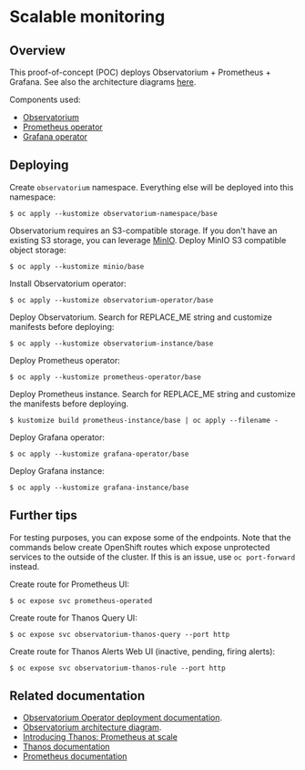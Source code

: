# Scalable monitoring

## Overview

This proof-of-concept (POC) deploys Observatorium + Prometheus + Grafana. See also the architecture diagrams [here](docs/diagrams).

Components used:
* [Observatorium](https://github.com/observatorium)
* [Prometheus operator](https://github.com/prometheus-operator/prometheus-operator)
* [Grafana operator](https://github.com/integr8ly/grafana-operator)

## Deploying

Create `observatorium` namespace. Everything else will be deployed into this namespace:

```
$ oc apply --kustomize observatorium-namespace/base
```

Observatorium requires an S3-compatible storage. If you don't have an existing S3 storage, you can leverage [MinIO](https://min.io/). Deploy MinIO S3 compatible object storage:

```
$ oc apply --kustomize minio/base
```

Install Observatorium operator:

```
$ oc apply --kustomize observatorium-operator/base
```

Deploy Observatorium. Search for REPLACE_ME string and customize manifests before deploying:

```
$ oc apply --kustomize observatorium-instance/base
```

Deploy Prometheus operator:

```
$ oc apply --kustomize prometheus-operator/base
```

Deploy Prometheus instance. Search for REPLACE_ME string and customize the manifests before deploying.

```
$ kustomize build prometheus-instance/base | oc apply --filename -
```

Deploy Grafana operator:

```
$ oc apply --kustomize grafana-operator/base
```

Deploy Grafana instance:
```
$ oc apply --kustomize grafana-instance/base
```

## Further tips

For testing purposes, you can expose some of the endpoints. Note that the commands below create OpenShift routes which expose unprotected services to the outside of the cluster. If this is an issue, use `oc port-forward` instead.

Create route for Prometheus UI:

```
$ oc expose svc prometheus-operated
```

Create route for Thanos Query UI:

```
$ oc expose svc observatorium-thanos-query --port http
```

Create route for Thanos Alerts Web UI (inactive, pending, firing alerts):

```
$ oc expose svc observatorium-thanos-rule --port http
```

## Related documentation

* [Observatorium Operator deployment documentation](https://github.com/observatorium/operator/blob/master/docs/deploy-operator.md).
* [Observatorium architecture diagram](https://github.com/observatorium/docs/blob/master/architecture/architecture.md).
* [Introducing Thanos: Prometheus at scale](https://www.improbable.io/blog/thanos-prometheus-at-scale)
* [Thanos documentation](https://thanos.io/tip/thanos/getting-started.md/)
* [Prometheus documentation](https://prometheus.io/docs/introduction/overview/)
